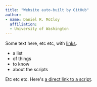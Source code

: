 ```yaml
---
title: "Website auto-built by GitHub"
author:
- name: Daniel R. McCloy
  affiliation:
  - University of Washington
---
```


Some text here, etc etc, with [links](http://dan.mccloy.info).

- a list
- of things
- to know
- about the scripts

Etc etc etc. Here's [a direct link to a
script](https://raw.githubusercontent.com/drammock/demo-repo/master/script.praat).

